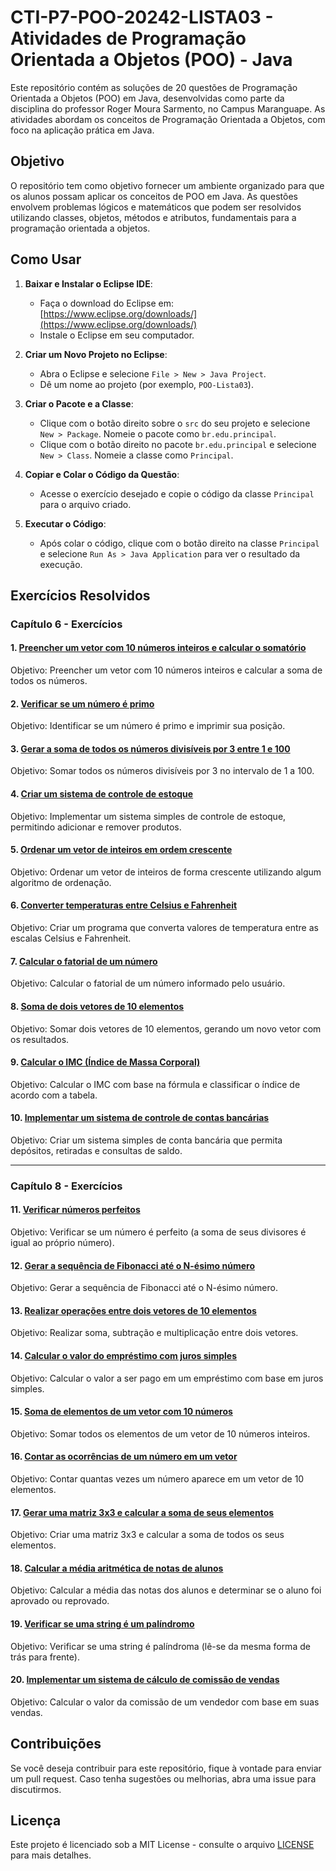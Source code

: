 # CTI-P7-POO-20242-LISTA03 - Atividades de Programação Orientada a Objetos (POO) - Java

Este repositório contém as soluções de 20 questões de Programação Orientada a Objetos (POO) em Java, desenvolvidas como parte da disciplina do professor Roger Moura Sarmento, no Campus Maranguape. As atividades abordam os conceitos de Programação Orientada a Objetos, com foco na aplicação prática em Java.

## Objetivo

O repositório tem como objetivo fornecer um ambiente organizado para que os alunos possam aplicar os conceitos de POO em Java. As questões envolvem problemas lógicos e matemáticos que podem ser resolvidos utilizando classes, objetos, métodos e atributos, fundamentais para a programação orientada a objetos.

## Como Usar

1. **Baixar e Instalar o Eclipse IDE**:
   - Faça o download do Eclipse em: [https://www.eclipse.org/downloads/](https://www.eclipse.org/downloads/)
   - Instale o Eclipse em seu computador.

2. **Criar um Novo Projeto no Eclipse**:
   - Abra o Eclipse e selecione `File > New > Java Project`.
   - Dê um nome ao projeto (por exemplo, `POO-Lista03`).

3. **Criar o Pacote e a Classe**:
   - Clique com o botão direito sobre o `src` do seu projeto e selecione `New > Package`. Nomeie o pacote como `br.edu.principal`.
   - Clique com o botão direito no pacote `br.edu.principal` e selecione `New > Class`. Nomeie a classe como `Principal`.

4. **Copiar e Colar o Código da Questão**:
   - Acesse o exercício desejado e copie o código da classe `Principal` para o arquivo criado.

5. **Executar o Código**:
   - Após colar o código, clique com o botão direito na classe `Principal` e selecione `Run As > Java Application` para ver o resultado da execução.

## Exercícios Resolvidos

### **Capítulo 6 - Exercícios**

#### 1. [Preencher um vetor com 10 números inteiros e calcular o somatório](https://github.com/leandrobrasil2006/CTI-P7-POO-20242-LISTA03/questao1)
Objetivo: Preencher um vetor com 10 números inteiros e calcular a soma de todos os números.

#### 2. [Verificar se um número é primo](https://github.com/leandrobrasil2006/CTI-P7-POO-20242-LISTA03/questao2)
Objetivo: Identificar se um número é primo e imprimir sua posição.

#### 3. [Gerar a soma de todos os números divisíveis por 3 entre 1 e 100](https://github.com/leandrobrasil2006/CTI-P7-POO-20242-LISTA03/questao3)
Objetivo: Somar todos os números divisíveis por 3 no intervalo de 1 a 100.

#### 4. [Criar um sistema de controle de estoque](https://github.com/leandrobrasil2006/CTI-P7-POO-20242-LISTA03/questao4)
Objetivo: Implementar um sistema simples de controle de estoque, permitindo adicionar e remover produtos.

#### 5. [Ordenar um vetor de inteiros em ordem crescente](https://github.com/leandrobrasil2006/CTI-P7-POO-20242-LISTA03/questao5)
Objetivo: Ordenar um vetor de inteiros de forma crescente utilizando algum algoritmo de ordenação.

#### 6. [Converter temperaturas entre Celsius e Fahrenheit](https://github.com/leandrobrasil2006/CTI-P7-POO-20242-LISTA03/questao6)
Objetivo: Criar um programa que converta valores de temperatura entre as escalas Celsius e Fahrenheit.

#### 7. [Calcular o fatorial de um número](https://github.com/leandrobrasil2006/CTI-P7-POO-20242-LISTA03/questao7)
Objetivo: Calcular o fatorial de um número informado pelo usuário.

#### 8. [Soma de dois vetores de 10 elementos](https://github.com/leandrobrasil2006/CTI-P7-POO-20242-LISTA03/questao8)
Objetivo: Somar dois vetores de 10 elementos, gerando um novo vetor com os resultados.

#### 9. [Calcular o IMC (Índice de Massa Corporal)](https://github.com/leandrobrasil2006/CTI-P7-POO-20242-LISTA03/questao9)
Objetivo: Calcular o IMC com base na fórmula e classificar o índice de acordo com a tabela.

#### 10. [Implementar um sistema de controle de contas bancárias](https://github.com/leandrobrasil2006/CTI-P7-POO-20242-LISTA03/questao10)
Objetivo: Criar um sistema simples de conta bancária que permita depósitos, retiradas e consultas de saldo.

---

### **Capítulo 8 - Exercícios**

#### 11. [Verificar números perfeitos](https://github.com/leandrobrasil2006/CTI-P7-POO-20242-LISTA03/questao11)
Objetivo: Verificar se um número é perfeito (a soma de seus divisores é igual ao próprio número).

#### 12. [Gerar a sequência de Fibonacci até o N-ésimo número](https://github.com/leandrobrasil2006/CTI-P7-POO-20242-LISTA03/questao12)
Objetivo: Gerar a sequência de Fibonacci até o N-ésimo número.

#### 13. [Realizar operações entre dois vetores de 10 elementos](https://github.com/leandrobrasil2006/CTI-P7-POO-20242-LISTA03/questao13)
Objetivo: Realizar soma, subtração e multiplicação entre dois vetores.

#### 14. [Calcular o valor do empréstimo com juros simples](https://github.com/leandrobrasil2006/CTI-P7-POO-20242-LISTA03/questao14)
Objetivo: Calcular o valor a ser pago em um empréstimo com base em juros simples.

#### 15. [Soma de elementos de um vetor com 10 números](https://github.com/leandrobrasil2006/CTI-P7-POO-20242-LISTA03/questao15)
Objetivo: Somar todos os elementos de um vetor de 10 números inteiros.

#### 16. [Contar as ocorrências de um número em um vetor](https://github.com/leandrobrasil2006/CTI-P7-POO-20242-LISTA03/questao16)
Objetivo: Contar quantas vezes um número aparece em um vetor de 10 elementos.

#### 17. [Gerar uma matriz 3x3 e calcular a soma de seus elementos](https://github.com/leandrobrasil2006/CTI-P7-POO-20242-LISTA03/questao17)
Objetivo: Criar uma matriz 3x3 e calcular a soma de todos os seus elementos.

#### 18. [Calcular a média aritmética de notas de alunos](https://github.com/leandrobrasil2006/CTI-P7-POO-20242-LISTA03/questao18)
Objetivo: Calcular a média das notas dos alunos e determinar se o aluno foi aprovado ou reprovado.

#### 19. [Verificar se uma string é um palíndromo](https://github.com/leandrobrasil2006/CTI-P7-POO-20242-LISTA03/questao19)
Objetivo: Verificar se uma string é palíndroma (lê-se da mesma forma de trás para frente).

#### 20. [Implementar um sistema de cálculo de comissão de vendas](https://github.com/leandrobrasil2006/CTI-P7-POO-20242-LISTA03/questao20)
Objetivo: Calcular o valor da comissão de um vendedor com base em suas vendas.

## Contribuições

Se você deseja contribuir para este repositório, fique à vontade para enviar um pull request. Caso tenha sugestões ou melhorias, abra uma issue para discutirmos.

## Licença

Este projeto é licenciado sob a MIT License - consulte o arquivo [LICENSE](LICENSE) para mais detalhes.
